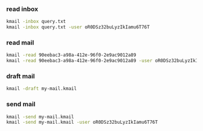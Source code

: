### read inbox
```bash
kmail -inbox query.txt
kmail -inbox query.txt -user oR0DSz32buLyzIkIamu6T76T
```

### read mail
```bash
kmail -read 90eebac3-a98a-412e-96f0-2e9ac9012a89
kmail -read 90eebac3-a98a-412e-96f0-2e9ac9012a89 -user oR0DSz32buLyzIkIamu6T76T
```

### draft mail
```bash
kmail -draft my-mail.kmail
```

### send mail
```bash
kmail -send my-mail.kmail
kmail -send my-mail.kmail -user oR0DSz32buLyzIkIamu6T76T
```